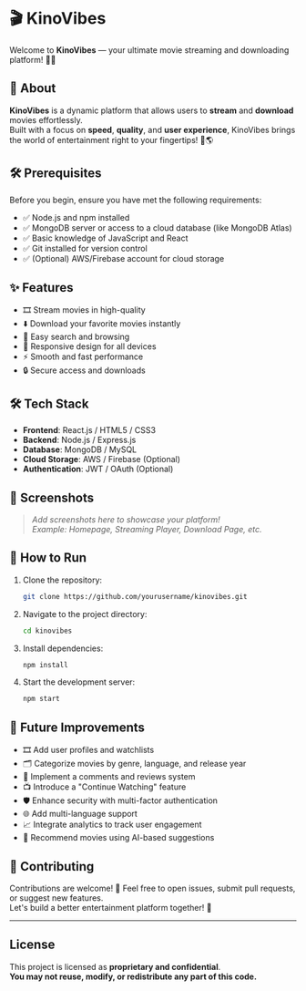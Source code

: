 # 🎬 KinoVibes

Welcome to **KinoVibes** — your ultimate movie streaming and downloading platform! 🍿✨

## 🚀 About

**KinoVibes** is a dynamic platform that allows users to **stream** and **download** movies effortlessly.  
Built with a focus on **speed**, **quality**, and **user experience**, KinoVibes brings the world of entertainment right to your fingertips! 🎥🌎

## 🛠️ Prerequisites

Before you begin, ensure you have met the following requirements:

- ✅ Node.js and npm installed
- ✅ MongoDB server or access to a cloud database (like MongoDB Atlas)
- ✅ Basic knowledge of JavaScript and React
- ✅ Git installed for version control
- ✅ (Optional) AWS/Firebase account for cloud storage

## ✨ Features

- 🎞️ Stream movies in high-quality
- ⬇️ Download your favorite movies instantly
- 🔎 Easy search and browsing
- 📱 Responsive design for all devices
- ⚡ Smooth and fast performance
- 🔒 Secure access and downloads

## 🛠️ Tech Stack

- **Frontend**: React.js / HTML5 / CSS3
- **Backend**: Node.js / Express.js
- **Database**: MongoDB / MySQL
- **Cloud Storage**: AWS / Firebase (Optional)
- **Authentication**: JWT / OAuth (Optional)

## 📸 Screenshots

> _Add screenshots here to showcase your platform!_  
> _Example: Homepage, Streaming Player, Download Page, etc._

## 📂 How to Run

1. Clone the repository:
   ```bash
   git clone https://github.com/yourusername/kinovibes.git
   ```
2. Navigate to the project directory:
   ```bash
   cd kinovibes
   ```
3. Install dependencies:
   ```bash
   npm install
   ```
4. Start the development server:
   ```bash
   npm start
   ```

## 🔮 Future Improvements

- 🎞️ Add user profiles and watchlists
- 🗂️ Categorize movies by genre, language, and release year
- 💬 Implement a comments and reviews system
- 📺 Introduce a "Continue Watching" feature
- 🛡️ Enhance security with multi-factor authentication
- 🌐 Add multi-language support
- 📈 Integrate analytics to track user engagement
- 🧠 Recommend movies using AI-based suggestions


## 🤝 Contributing

Contributions are welcome! 🙌 Feel free to open issues, submit pull requests, or suggest new features.  
Let's build a better entertainment platform together! 🚀

---

## License
This project is licensed as **proprietary and confidential**.  
**You may not reuse, modify, or redistribute any part of this code.**
